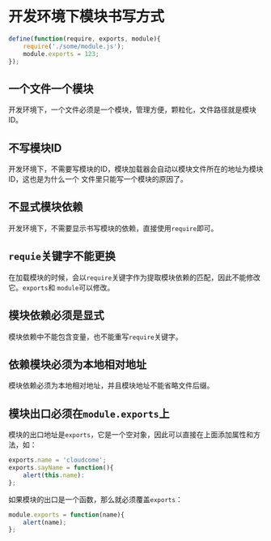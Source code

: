# 开发环境下模块书写方式

```js
define(function(require, exports, module){
	require('./some/module.js');
	module.exports = 123;
});
```

## 一个文件一个模块
开发环境下，一个文件必须是一个模块，管理方便，颗粒化，文件路径就是模块ID。

## 不写模块ID
开发环境下，不需要写模块的ID，模块加载器会自动以模块文件所在的地址为模块ID，这也是为什么一个
文件里只能写一个模块的原因了。

## 不显式模块依赖
开发环境下，不需要显示书写模块的依赖，直接使用`require`即可。

## `requie`关键字不能更换
在加载模块的时候，会以`require`关键字作为提取模块依赖的匹配，因此不能修改它。`exports`和
`module`可以修改。

## 模块依赖必须是显式
模块依赖中不能包含变量，也不能重写`require`关键字。

## 依赖模块必须为本地相对地址
模块依赖必须为本地相对地址，并且模块地址不能省略文件后缀。

## 模块出口必须在`module.exports`上
模块的出口地址是`exports`，它是一个空对象，因此可以直接在上面添加属性和方法，如：
```js
exports.name = 'cloudcome';
exports.sayName = function(){
    alert(this.name):
};
```
如果模块的出口是一个函数，那么就必须覆盖`exports`：
```js
module.exports = function(name){
	alert(name);
};
```





